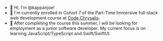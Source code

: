 - 👋 Hi, I’m @kappanjoe!
- 🌱 I'm currently enrolled in Cohort 7 of the Part-Time Immersive full-stack web development course at [Code Chrysalis](https://www.codechrysalis.io).
- 👀 After completing the course this summer, I will be looking for employment as a junior software developer. My current focus is on learning JavaScript/TypeScript and Swift/SwiftUI.

<!---
kappanjoe/kappanjoe is a ✨ special ✨ repository because its `README.md` (this file) appears on your GitHub profile.
You can click the Preview link to take a look at your changes.
--->

